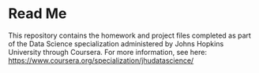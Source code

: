 Read Me
===================

This repository contains the homework and project files completed as part of the Data Science specialization administered by Johns Hopkins University through Coursera. For more information, see here: https://www.coursera.org/specialization/jhudatascience/